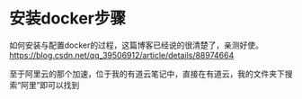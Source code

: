 # 安装docker步骤
如何安装与配置docker的过程，这篇博客已经说的很清楚了，亲测好使。
https://blog.csdn.net/qq_39506912/article/details/88974664

至于阿里云的那个加速，位于我的有道云笔记中，直接在有道云，我的文件夹下搜索“阿里”即可以找到
